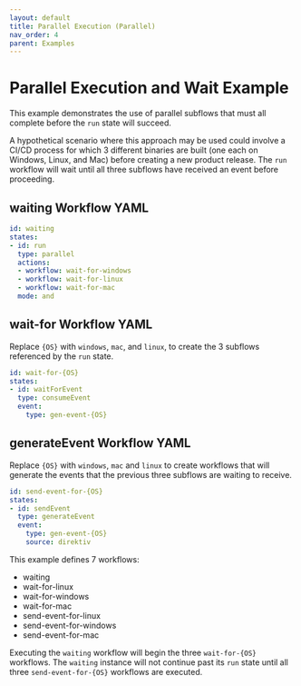 ```yaml
---
layout: default
title: Parallel Execution (Parallel)
nav_order: 4
parent: Examples
---
```


# Parallel Execution and Wait Example

This example demonstrates the use of parallel subflows that must all complete before the `run` state will succeed.

A hypothetical scenario where this approach may be used could involve a CI/CD process for which 3 different binaries are built (one each on Windows, Linux, and Mac) before creating a new product release. The `run` workflow will wait until all three subflows have received an event before proceeding.


## waiting Workflow YAML

```yaml
id: waiting
states:
- id: run
  type: parallel
  actions:
  - workflow: wait-for-windows
  - workflow: wait-for-linux
  - workflow: wait-for-mac
  mode: and
```

## wait-for Workflow YAML

Replace `{OS}` with `windows`, `mac`, and `linux`, to create the 3 subflows referenced by the `run` state.

```yaml
id: wait-for-{OS}
states:
- id: waitForEvent
  type: consumeEvent
  event:
    type: gen-event-{OS}
```

## generateEvent Workflow YAML

Replace `{OS}` with `windows`, `mac` and `linux` to create workflows that will generate the events that the previous three subflows are waiting to receive.


```yaml
id: send-event-for-{OS}
states:
- id: sendEvent
  type: generateEvent
  event:
    type: gen-event-{OS}
    source: direktiv
```

This example defines 7 workflows: 
* waiting
* wait-for-linux
* wait-for-windows
* wait-for-mac
* send-event-for-linux
* send-event-for-windows
* send-event-for-mac

Executing the `waiting` workflow will begin the three `wait-for-{OS}` workflows. The `waiting` instance will not continue past its `run` state until all three `send-event-for-{OS}` workflows are executed.